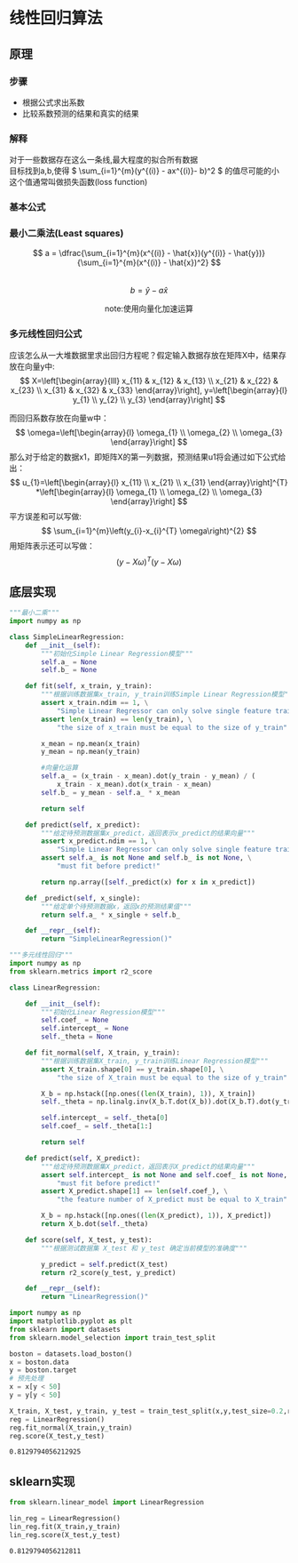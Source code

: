 # 线性回归算法

## 原理

### 步骤

- 根据公式求出系数
- 比较系数预测的结果和真实的结果

### 解释
   对于一些数据存在这么一条线,最大程度的拟合所有数据  
   目标找到a,b,使得  $ \sum_{i=1}^{m}(y^{(i)} - ax^{(i)}- b)^2 $ 的值尽可能的小  
   这个值通常叫做损失函数(loss function)

### 基本公式
### 最小二乘法(Least squares)

$$ a = \dfrac{\sum_{i=1}^{m}(x^{(i)} - \hat{x})(y^{(i)} - \hat{y})}{\sum_{i=1}^{m}(x^{(i)} - \hat{x})^2} $$  
$$ b = \hat{y} - a\hat{x}$$   
<center> note:使用向量化加速运算 </center>

### 多元线性回归公式

应该怎么从一大堆数据里求出回归方程呢？假定输入数据存放在矩阵X中，结果存放在向量y中:  
$$
X=\left[\begin{array}{lll}
x_{11} & x_{12} & x_{13} \\
x_{21} & x_{22} & x_{23} \\
x_{31} & x_{32} & x_{33}
\end{array}\right], y=\left[\begin{array}{l}
y_{1} \\
y_{2} \\
y_{3}
\end{array}\right]
$$

而回归系数存放在向量w中：  
$$
\omega=\left[\begin{array}{l}
\omega_{1} \\
\omega_{2} \\
\omega_{3}
\end{array}\right]
$$
那么对于给定的数据x1，即矩阵X的第一列数据，预测结果u1将会通过如下公式给出：  
$$
u_{1}=\left[\begin{array}{l}
x_{11} \\
x_{21} \\
x_{31}
\end{array}\right]^{T} *\left[\begin{array}{l}
\omega_{1} \\
\omega_{2} \\
\omega_{3}
\end{array}\right]
$$
平方误差和可以写做:  
$$
\sum_{i=1}^{m}\left(y_{i}-x_{i}^{T} \omega\right)^{2}
$$
用矩阵表示还可以写做：
$$
(y-X \omega)^{T}(y-X \omega)
$$

## 底层实现


```python
"""最小二乘"""
import numpy as np

class SimpleLinearRegression:
    def __init__(self):
        """初始化Simple Linear Regression模型"""
        self.a_ = None
        self.b_ = None

    def fit(self, x_train, y_train):
        """根据训练数据集x_train, y_train训练Simple Linear Regression模型"""
        assert x_train.ndim == 1, \
            "Simple Linear Regressor can only solve single feature training data."
        assert len(x_train) == len(y_train), \
            "the size of x_train must be equal to the size of y_train"

        x_mean = np.mean(x_train)
        y_mean = np.mean(y_train)

        #向量化运算
        self.a_ = (x_train - x_mean).dot(y_train - y_mean) / (
            x_train - x_mean).dot(x_train - x_mean)
        self.b_ = y_mean - self.a_ * x_mean

        return self

    def predict(self, x_predict):
        """给定待预测数据集x_predict，返回表示x_predict的结果向量"""
        assert x_predict.ndim == 1, \
            "Simple Linear Regressor can only solve single feature training data."
        assert self.a_ is not None and self.b_ is not None, \
            "must fit before predict!"

        return np.array([self._predict(x) for x in x_predict])

    def _predict(self, x_single):
        """给定单个待预测数据x，返回x的预测结果值"""
        return self.a_ * x_single + self.b_

    def __repr__(self):
        return "SimpleLinearRegression()"
```


```python
"""多元线性回归"""
import numpy as np
from sklearn.metrics import r2_score

class LinearRegression:

    def __init__(self):
        """初始化Linear Regression模型"""
        self.coef_ = None
        self.intercept_ = None
        self._theta = None

    def fit_normal(self, X_train, y_train):
        """根据训练数据集X_train, y_train训练Linear Regression模型"""
        assert X_train.shape[0] == y_train.shape[0], \
            "the size of X_train must be equal to the size of y_train"

        X_b = np.hstack([np.ones((len(X_train), 1)), X_train])
        self._theta = np.linalg.inv(X_b.T.dot(X_b)).dot(X_b.T).dot(y_train)

        self.intercept_ = self._theta[0]
        self.coef_ = self._theta[1:]

        return self

    def predict(self, X_predict):
        """给定待预测数据集X_predict，返回表示X_predict的结果向量"""
        assert self.intercept_ is not None and self.coef_ is not None, \
            "must fit before predict!"
        assert X_predict.shape[1] == len(self.coef_), \
            "the feature number of X_predict must be equal to X_train"

        X_b = np.hstack([np.ones((len(X_predict), 1)), X_predict])
        return X_b.dot(self._theta)

    def score(self, X_test, y_test):
        """根据测试数据集 X_test 和 y_test 确定当前模型的准确度"""

        y_predict = self.predict(X_test)
        return r2_score(y_test, y_predict)

    def __repr__(self):
        return "LinearRegression()"
```


```python
import numpy as np
import matplotlib.pyplot as plt
from sklearn import datasets
from sklearn.model_selection import train_test_split

boston = datasets.load_boston()
x = boston.data
y = boston.target
# 预先处理
x = x[y < 50]
y = y[y < 50]

X_train, X_test, y_train, y_test = train_test_split(x,y,test_size=0.2,random_state=666)
reg = LinearRegression()
reg.fit_normal(X_train,y_train)
reg.score(X_test,y_test)
```




    0.8129794056212925



## sklearn实现


```python
from sklearn.linear_model import LinearRegression

lin_reg = LinearRegression()
lin_reg.fit(X_train,y_train)
lin_reg.score(X_test,y_test)
```




    0.8129794056212811


